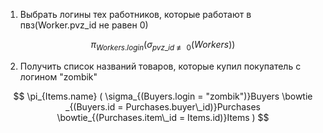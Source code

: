 1) Выбрать логины тех работников, которые работают в пвз(Worker.pvz_id не равен 0)

$$
\pi _{Workers.login} (\sigma _{pvz\_id\not\equiv0}(Workers))
$$

2) Получить список названий товаров, которые купил покупатель с логином "zombik"

$$
\pi_{Items.name} (
    \sigma_{(Buyers.login = "zombik")}Buyers
    \bowtie _{(Buyers.id = Purchases.buyer\_id)}Purchases
    \bowtie_{(Purchases.item\_id = Items.id)}Items
)
$$